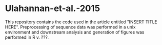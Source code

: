 # Ulahannan-et-al.-2015
This repository contains the code used in the article entitled "INSERT TITLE HERE". Preprocessing of sequence data was performed in a unix environment and downstream analysis and generation of figures was performed in R v. ???.
